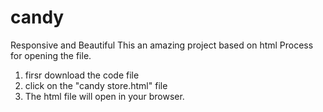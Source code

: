 # candy
Responsive and Beautiful 
This an amazing project based on html 
Process for opening the file.
1. firsr download the code file
2. click on the "candy store.html" file
3. The html file will open in your browser.
